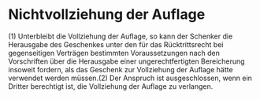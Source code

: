 # Nichtvollziehung der Auflage

(1) Unterbleibt die Vollziehung der Auflage, so kann der Schenker die Herausgabe des Geschenkes unter den für das Rücktrittsrecht bei gegenseitigen Verträgen bestimmten Voraussetzungen nach den Vorschriften über die Herausgabe einer ungerechtfertigten Bereicherung insoweit fordern, als das Geschenk zur Vollziehung der Auflage hätte verwendet werden müssen.(2) Der Anspruch ist ausgeschlossen, wenn ein Dritter berechtigt ist, die Vollziehung der Auflage zu verlangen. 

